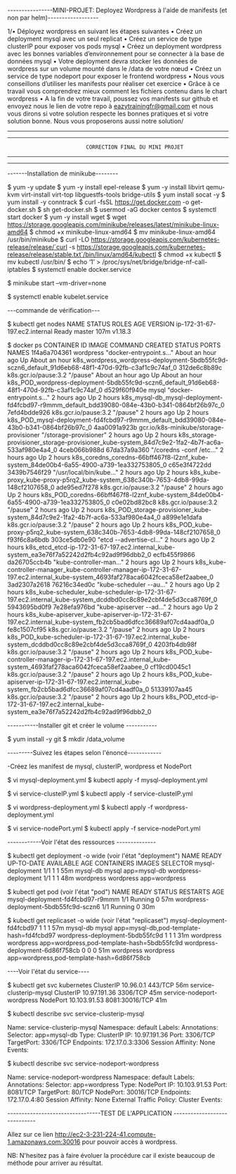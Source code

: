 
----------------MINI-PROJET: Deployez Wordpress à l'aide de manifests (et non par helm)------------------


1/• Déployez wordpress en suivant les étapes suivantes
   • Créez un deployment mysql avec un seul replicat
   • Créez un service de type clusterIP pour exposer vos pods mysql
   • Créez un deployment wordpress avec les bonnes variables d’environnement pour se connecter à la base
     de données mysql
   • Votre deployment devra stocker les données de wordpress sur un volume mounté dans le /data de votre 
     nœud
   • Créez un service de type nodeport pour exposer le frontend wordpress
• Nous vous conseillons d’utiliser les manifests pour réaliser cet exercice
• Grâce à ce travail vous comprendrez mieux comment les fichiers contenu dans le chart wordpress
• A la fin de votre travail, poussez vos manifests sur github et envoyez nous le lien de votre repo à
   eazytrainingfr@gmail.com et nous vous dirons si votre solution respecte les bonnes pratiques et si 
   votre solution bonne. Nous vous proposerons aussi notre solution/


        
------------------------------------------------------------------------------------
------------------------------------------------------------------------------------

                             CORRECTION FINAL DU MINI PROJET

-------------------------------------------------------------------------------------
-------------------------------------------------------------------------------------

-------Installation de minikube--------

$ yum -y update
$ yum -y install epel-release
$ yum -y install libvirt qemu-kvm virt-install virt-top libguestfs-tools bridge-utils
$ yum install socat -y
$ yum install -y conntrack
$ curl -fsSL https://get.docker.com -o get-docker.sh
$ sh get-docker.sh
$ usermod -aG docker centos
$ systemctl start docker
$ yum -y install wget
$ wget https://storage.googleapis.com/minikube/releases/latest/minikube-linux-amd64
$ chmod +x minikube-linux-amd64
$ mv minikube-linux-amd64 /usr/bin/minikube
$ curl -LO https://storage.googleapis.com/kubernetes-release/release/`curl -s https://storage.googleapis.com/kubernetes-release/release/stable.txt`/bin/linux/amd64/kubectl
$ chmod +x kubectl
$ mv kubectl /usr/bin/
$ echo ‘1’ > /proc/sys/net/bridge/bridge-nf-call-iptables
$ systemctl enable docker.service

$ minikube start –vm-driver=none

$ systemctl enable kubelet.service


---commande de vérification---

$ kubectl get nodes
NAME                            STATUS   ROLES    AGE    VERSION
ip-172-31-67-197.ec2.internal   Ready    master   107m   v1.18.3


$ docker ps
CONTAINER ID        IMAGE                                     COMMAND                  CREATED             STATUS              PORTS               NAMES
1f4a6a704361        wordpress                                 "docker-entrypoint.s…"   About an hour ago   Up About an hour                        k8s_wordpress_wordpress-deployment-5bdb55fc9d-sczn6_default_91d6eb68-48f1-470d-92fb-c3af1c9c74af_0
312de6c8b89c        k8s.gcr.io/pause:3.2                      "/pause"                 About an hour ago   Up About an hour                        k8s_POD_wordpress-deployment-5bdb55fc9d-sczn6_default_91d6eb68-48f1-470d-92fb-c3af1c9c74af_0
d529f60f940e        mysql                                     "docker-entrypoint.s…"   2 hours ago         Up 2 hours                              k8s_mysql-db_mysql-deployment-fd4fcbd97-r9mmm_default_bdd39080-084e-43b0-b341-0864bf26b97c_0
7efd4bdde926        k8s.gcr.io/pause:3.2                      "/pause"                 2 hours ago         Up 2 hours                              k8s_POD_mysql-deployment-fd4fcbd97-r9mmm_default_bdd39080-084e-43b0-b341-0864bf26b97c_0
4aa0091a923b        gcr.io/k8s-minikube/storage-provisioner   "/storage-provisioner"   2 hours ago         Up 2 hours                              k8s_storage-provisioner_storage-provisioner_kube-system_84d7c9e2-1fa2-4b7f-ac6a-533af980e4a4_0
4ceb066b988d        67da37a9a360                              "/coredns -conf /etc…"   2 hours ago         Up 2 hours                              k8s_coredns_coredns-66bff467f8-l2znf_kube-system_84de00b4-6a55-4900-a739-1ea332753805_0
c65e3f4722dd        3439b7546f29                              "/usr/local/bin/kube…"   2 hours ago         Up 2 hours                              k8s_kube-proxy_kube-proxy-p5rq2_kube-system_638c340b-7653-4db8-99da-148cf2107658_0
ade95ed7f278        k8s.gcr.io/pause:3.2                      "/pause"                 2 hours ago         Up 2 hours                              k8s_POD_coredns-66bff467f8-l2znf_kube-system_84de00b4-6a55-4900-a739-1ea332753805_0
c0e02bd82bc8        k8s.gcr.io/pause:3.2                      "/pause"                 2 hours ago         Up 2 hours                              k8s_POD_storage-provisioner_kube-system_84d7c9e2-1fa2-4b7f-ac6a-533af980e4a4_0
a899e1e1dafa        k8s.gcr.io/pause:3.2                      "/pause"                 2 hours ago         Up 2 hours                              k8s_POD_kube-proxy-p5rq2_kube-system_638c340b-7653-4db8-99da-148cf2107658_0
f93f6c8a6bdb        303ce5db0e90                              "etcd --advertise-cl…"   2 hours ago         Up 2 hours                              k8s_etcd_etcd-ip-172-31-67-197.ec2.internal_kube-system_ea3e76f7a52242d2fb4c92ad9f96dbb2_0
ecfb455f9866        da26705ccb4b                              "kube-controller-man…"   2 hours ago         Up 2 hours                              k8s_kube-controller-manager_kube-controller-manager-ip-172-31-67-197.ec2.internal_kube-system_4693faf278aca6042fceca58ef2aabee_0
3ad2307a2618        76216c34ed0c                              "kube-scheduler --au…"   2 hours ago         Up 2 hours                              k8s_kube-scheduler_kube-scheduler-ip-172-31-67-197.ec2.internal_kube-system_dcddbd0cc8c89e2cbf4de5d3cca8769f_0
5943695bd0f9        7e28efa976bd                              "kube-apiserver --ad…"   2 hours ago         Up 2 hours                              k8s_kube-apiserver_kube-apiserver-ip-172-31-67-197.ec2.internal_kube-system_fb2cb5bad6dfcc36689af07cd4aadf0a_0
fe8c1507cf95        k8s.gcr.io/pause:3.2                      "/pause"                 2 hours ago         Up 2 hours                              k8s_POD_kube-scheduler-ip-172-31-67-197.ec2.internal_kube-system_dcddbd0cc8c89e2cbf4de5d3cca8769f_0
4203fb4db98f        k8s.gcr.io/pause:3.2                      "/pause"                 2 hours ago         Up 2 hours                              k8s_POD_kube-controller-manager-ip-172-31-67-197.ec2.internal_kube-system_4693faf278aca6042fceca58ef2aabee_0
cf19cd0045c1        k8s.gcr.io/pause:3.2                      "/pause"                 2 hours ago         Up 2 hours                              k8s_POD_kube-apiserver-ip-172-31-67-197.ec2.internal_kube-system_fb2cb5bad6dfcc36689af07cd4aadf0a_0
51339107aa45        k8s.gcr.io/pause:3.2                      "/pause"                 2 hours ago         Up 2 hours                              k8s_POD_etcd-ip-172-31-67-197.ec2.internal_kube-system_ea3e76f7a52242d2fb4c92ad9f96dbb2_0



-----------Installer git et créer le volume -----------

$ yum install -y git 
$ mkdir /data_volume

---------Suivez les étapes selon l'énoncé------------

-Créez les manifest de mysql, clusterIP, wordpress et NodePort 

$ vi mysql-deployment.yml
$ kubectl apply -f mysql-deployment.yml

$ vi service-clusteIP.yml
$ kubectl apply -f service-clusteIP.yml

$ vi wordpress-deployment.yml
$ kubectl apply -f wordpress-deployment.yml

$ vi service-nodePort.yml
$ kubectl apply -f service-nodePort.yml


------------Voir l'état des ressources --------------

$ kubectl get deployment -o wide   (voir l'état "deployment")
NAME                   READY   UP-TO-DATE   AVAILABLE   AGE   CONTAINERS   IMAGES      SELECTOR
mysql-deployment       1/1     1            1           55m   mysql-db     mysql       app=mysql-db
wordpress-deployment   1/1     1            1           48m   wordpress    wordpress   app=wordpress


$ kubectl get pod (voir l'état "pod")
NAME                                    READY   STATUS    RESTARTS   AGE
mysql-deployment-fd4fcbd97-r9mmm        1/1     Running   0          57m
wordpress-deployment-5bdb55fc9d-sczn6   1/1     Running   0          30m


$ kubectl get replicaset -o wide  (voir l'état "replicaset")
mysql-deployment-fd4fcbd97        1         1         1       57m   mysql-db     mysql       app=mysql-db,pod-template-hash=fd4fcbd97
wordpress-deployment-5bdb55fc9d   1         1         1       31m   wordpress    wordpress   app=wordpress,pod-template-hash=5bdb55fc9d
wordpress-deployment-6d86f758cb   0         0         0       51m   wordpress    wordpress   app=wordpress,pod-template-hash=6d86f758cb 




----Voir l'état du service----

$ kubectl get svc
kubernetes                   ClusterIP   10.96.0.1      <none>        443/TCP          56m
service-clusterip-mysql      ClusterIP   10.97.191.36   <none>        3306/TCP         45m
service-nodeport-wordpress   NodePort    10.103.91.53   <none>        8081:30016/TCP   41m

$ kubectl describe svc service-clusterip-mysql

Name:              service-clusterip-mysql
Namespace:         default
Labels:            <none>
Annotations:       Selector:  app=mysql-db
Type:              ClusterIP
IP:                10.97.191.36
Port:              <unset>  3306/TCP
TargetPort:        3306/TCP
Endpoints:         172.17.0.3:3306
Session Affinity:  None
Events:            <none>



$ kubectl describe svc service-nodeport-wordpress

Name:                     service-nodeport-wordpress
Namespace:                default
Labels:                   <none>
Annotations:              Selector:  app=wordpress
Type:                     NodePort
IP:                       10.103.91.53
Port:                     <unset>  8081/TCP
TargetPort:               80/TCP
NodePort:                 <unset>  30016/TCP
Endpoints:                172.17.0.4:80
Session Affinity:         None
External Traffic Policy:  Cluster
Events:                   <none>



---------------------------------TEST DE L'APPLICATION -----------------------------

Allez sur ce lien http://ec2-3-231-224-41.compute-1.amazonaws.com:30016 
pour pouvoir accès à wordpress.


NB: N'hesitez pas à faire évoluer la procédure car il existe beaucoup de méthode pour arriver au résultat.
























